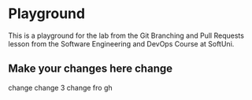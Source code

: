 # Playground
This is a playground for the lab from the Git Branching and Pull Requests lesson from the Software Engineering and DevOps Course at SoftUni.

## Make your changes here change
change
 change 3
change fro gh
